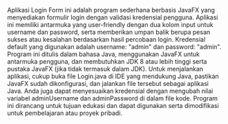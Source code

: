 Aplikasi Login Form ini adalah program sederhana berbasis JavaFX yang menyediakan formulir login dengan validasi kredensial pengguna. Aplikasi ini memiliki antarmuka yang user-friendly dengan dua kolom input untuk username dan password, serta memberikan umpan balik berupa pesan sukses atau kesalahan berdasarkan hasil percobaan login. Kredensial default yang digunakan adalah username: "admin" dan password: "admin". Program ini ditulis dalam bahasa Java, menggunakan JavaFX untuk antarmuka pengguna, dan membutuhkan JDK 8 atau lebih tinggi serta pustaka JavaFX (jika tidak termasuk dalam JDK). Untuk menjalankan aplikasi, cukup buka file Login.java di IDE yang mendukung Java, pastikan JavaFX sudah dikonfigurasi, dan jalankan file tersebut sebagai aplikasi Java. Anda juga dapat menyesuaikan kredensial dengan mengubah nilai variabel adminUsername dan adminPassword di dalam file kode. Program ini dirancang untuk tujuan edukasi dan dapat digunakan serta dimodifikasi untuk pembelajaran atau proyek pribadi.







